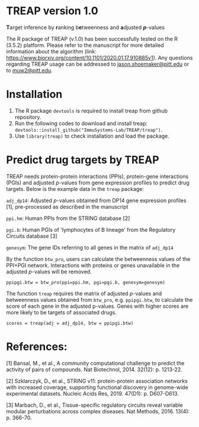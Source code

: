 # TREAP version 1.0
**T**arget inference by **r**anking b**e**tweenness and **a**djusted ***p***-values

The R package of TREAP (v.1.0) has been successfully tested on the R (3.5.2) platform. Please refer to the manuscript for more detailed information about the algorithm (link: https://www.biorxiv.org/content/10.1101/2020.01.17.910885v1). Any questions regarding TREAP usage can be addressed to jason.shoemaker@pitt.edu or to muw2@pitt.edu.

# Installation

1. The R package `devtools` is required to install treap from github repository.
2. Run the following codes to download and install treap: `devtools::install_github("ImmuSystems-Lab/TREAP/treap")`.
3. Use `library(treap)` to check installation and load the package.

# Predict drug targets by TREAP

TREAP needs protein-protein interactions (PPIs), protein-gene interactions (PGIs) and adjusted *p*-values from gene expression profiles to predict drug targets. Below is the example data in the `treap` package:

`adj_dp14`: Adjusted *p*-values obtained from DP14 gene expression profiles [1], pre-processed as described in the manuscript

`ppi.hm`: Human PPIs from the STRING database [2]

`pgi.b`: Human PGIs of 'lymphocytes of B lineage' from the Regulatory Circuits database [3]

`genesym`: The gene IDs referring to all genes in the matrix of `adj_dp14`


By the function `btw_pro`, users can calculate the betweenness values of the PPI+PGI network. Interactions with proteins or genes unavailable in the adjusted *p*-values will be removed.

```{r warning=FALSE,eval=FALSE,echo=TRUE}
ppipgi.btw = btw_pro(ppi=ppi.hm, pgi=pgi.b, genesym=genesym)
```

The function `treap` requires the matrix of adjusted *p*-values and betweenness values obtained from `btw_pro`, e.g. `ppipgi.btw`, to calculate the score of each gene in the adjusted p-values. Genes with higher scores are more likely to be targets of associated drugs.

```{r warning=FALSE,eval=FALSE,echo=TRUE}
scores = treap(adj = adj_dp14, btw = ppipgi.btw)
```

# References:

[1] Bansal, M., et al., A community computational challenge to predict the activity of pairs of compounds. Nat Biotechnol, 2014. 32(12): p. 1213-22.

[2] Szklarczyk, D., et al., STRING v11: protein-protein association networks with increased coverage, supporting functional discovery in genome-wide experimental datasets. Nucleic Acids Res, 2019. 47(D1): p. D607-D613.

[3] Marbach, D., et al., Tissue-specific regulatory circuits reveal variable modular perturbations across complex diseases. Nat Methods, 2016. 13(4): p. 366-70.

